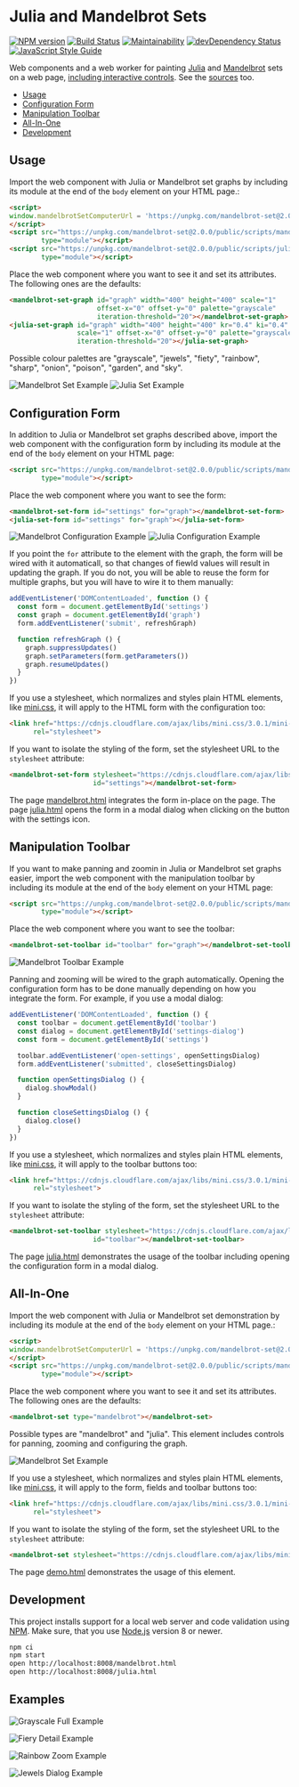 # Julia and Mandelbrot Sets

[![NPM version](https://badge.fury.io/js/mandelbrot-set.png)](http://badge.fury.io/js/mandelbrot-set)
[![Build Status](https://travis-ci.org/prantlf/mandelbrot-set.png)](https://travis-ci.org/prantlf/mandelbrot-set)
[![Maintainability](https://api.codeclimate.com/v1/badges/6a288ae050f171fee473/maintainability)](https://codeclimate.com/github/prantlf/mandelbrot-set/maintainability)
[![devDependency Status](https://david-dm.org/prantlf/mandelbrot-set/dev-status.svg)](https://david-dm.org/prantlf/mandelbrot-set#info=devDependencies)
[![JavaScript Style Guide](https://img.shields.io/badge/code_style-standard-brightgreen.svg)](https://standardjs.com)

Web components and a web worker for painting [Julia] and [Mandelbrot] sets on a web page, [including interactive controls](https://prantlf.github.io/mandelbrot-set/public/demo.html). See the [sources](//github.com/prantlf/mandelbrot-set/blob/master/public/mandelbrot.html) too.

- [Usage](#usage)
- [Configuration Form](#configuration-form)
- [Manipulation Toolbar](#manipulation-toolbar)
- [All-In-One](#all-in-one)
- [Development](#development)

## Usage

Import the web component with Julia or Mandelbrot set graphs by including its module at the end of the `body` element on your HTML page.:

```html
<script>
window.mandelbrotSetComputerUrl = 'https://unpkg.com/mandelbrot-set@2.0.0/public/scripts/computer.js'
</script>
<script src="https://unpkg.com/mandelbrot-set@2.0.0/public/scripts/mandelbrot-set-graph.js"
        type="module"></script>
<script src="https://unpkg.com/mandelbrot-set@2.0.0/public/scripts/julia-set-graph.js"
        type="module"></script>
```

Place the web component where you want to see it and set its attributes. The following ones are the defaults:

```html
<mandelbrot-set-graph id="graph" width="400" height="400" scale="1"
                      offset-x="0" offset-y="0" palette="grayscale"
                      iteration-threshold="20"></mandelbrot-set-graph>
<julia-set-graph id="graph" width="400" height="400" kr="0.4" ki="0.4"
                 scale="1" offset-x="0" offset-y="0" palette="grayscale"
                 iteration-threshold="20"></julia-set-graph>
```

Possible colour palettes are "grayscale", "jewels", "fiety", "rainbow", "sharp", "onion", "poison", "garden", and "sky".

![Mandelbrot Set Example](https://raw.githubusercontent.com/prantlf/mandelbrot-set/master/pictures/mandelbrot-set.png) ![Julia Set Example](https://raw.githubusercontent.com/prantlf/mandelbrot-set/master/pictures/julia-set.png)

## Configuration Form

In addition to Julia or Mandelbrot set graphs described above, import the web component with the configuration form by including its module at the end of the `body` element on your HTML page:

```html
<script src="https://unpkg.com/mandelbrot-set@2.0.0/public/scripts/mandelbrot-set-form.js"
        type="module"></script>
```

Place the web component where you want to see the form:

```html
<mandelbrot-set-form id="settings" for="graph"></mandelbrot-set-form>
<julia-set-form id="settings" for="graph"></julia-set-form>
```

![Mandelbrot Configuration Example](https://raw.githubusercontent.com/prantlf/mandelbrot-set/master/pictures/mandelbrot-form.png) ![Julia Configuration Example](https://raw.githubusercontent.com/prantlf/mandelbrot-set/master/pictures/julia-form.png)

If you point the `for` attribute to the element with the graph, the form will be wired with it automaticall, so that changes of fiewld values will result in updating the graph. If you do not, you will be able to reuse the form for multiple graphs, but you will have to wire it to them manually:

```js
addEventListener('DOMContentLoaded', function () {
  const form = document.getElementById('settings')
  const graph = document.getElementById('graph')
  form.addEventListener('submit', refreshGraph)

  function refreshGraph () {
    graph.suppressUpdates()
    graph.setParameters(form.getParameters())
    graph.resumeUpdates()
  }
})
```

If you use a stylesheet, which normalizes and styles plain HTML elements, like [mini.css], it will apply to the HTML form with the configuration too:

```html
<link href="https://cdnjs.cloudflare.com/ajax/libs/mini.css/3.0.1/mini-default.min.css"
      rel="stylesheet">
```

If you want to isolate the styling of the form, set the stylesheet URL to the `stylesheet` attribute:

```html
<mandelbrot-set-form stylesheet="https://cdnjs.cloudflare.com/ajax/libs/mini.css/3.0.1/mini-default.min.css"
                     id="settings"></mandelbrot-set-form>
```

The page [mandelbrot.html](//github.com/prantlf/mandelbrot-set/blob/master/public/mandelbrot.html) integrates the form in-place on the page. The page [julia.html](//github.com/prantlf/mandelbrot-set/blob/master/public/julia.html) opens the form in a modal dialog when clicking on the button with the settings icon.

## Manipulation Toolbar

If you want to make panning and zoomin in Julia or Mandelbrot set graphs easier, import the web component with the manipulation toolbar by including its module at the end of the `body` element on your HTML page:

```html
<script src="https://unpkg.com/mandelbrot-set@2.0.0/public/scripts/mandelbrot-set-toolbar.js"
        type="module"></script>
```

Place the web component where you want to see the toolbar:

```html
<mandelbrot-set-toolbar id="toolbar" for="graph"></mandelbrot-set-toolbar>
```

![Mandelbrot Toolbar Example](https://raw.githubusercontent.com/prantlf/mandelbrot-set/master/pictures/mandelbrot-toolbar.png)

Panning and zooming will be wired to the graph automatically. Opening the configuration form has to be done manually depending on how you integrate the form. For example, if you use a modal dialog:

```js
addEventListener('DOMContentLoaded', function () {
  const toolbar = document.getElementById('toolbar')
  const dialog = document.getElementById('settings-dialog')
  const form = document.getElementById('settings')

  toolbar.addEventListener('open-settings', openSettingsDialog)
  form.addEventListener('submitted', closeSettingsDialog)

  function openSettingsDialog () {
    dialog.showModal()
  }

  function closeSettingsDialog () {
    dialog.close()
  }
})
```

If you use a stylesheet, which normalizes and styles plain HTML elements, like [mini.css], it will apply to the toolbar buttons too:

```html
<link href="https://cdnjs.cloudflare.com/ajax/libs/mini.css/3.0.1/mini-default.min.css"
      rel="stylesheet">
```

If you want to isolate the styling of the form, set the stylesheet URL to the `stylesheet` attribute:

```html
<mandelbrot-set-toolbar stylesheet="https://cdnjs.cloudflare.com/ajax/libs/mini.css/3.0.1/mini-default.min.css"
                     id="toolbar"></mandelbrot-set-toolbar>
```

The page [julia.html](//github.com/prantlf/mandelbrot-set/blob/master/public/julia.html) demonstrates the usage of the toolbar including opening the configuration form in a modal dialog.

## All-In-One

Import the web component with Julia or Mandelbrot set demonstration by including its module at the end of the `body` element on your HTML page.:

```html
<script>
window.mandelbrotSetComputerUrl = 'https://unpkg.com/mandelbrot-set@2.0.0/public/scripts/computer.js'
</script>
<script src="https://unpkg.com/mandelbrot-set@2.0.0/public/scripts/mandelbrot-set.js"
        type="module"></script>
```

Place the web component where you want to see it and set its attributes. The following ones are the defaults:

```html
<mandelbrot-set type="mandelbrot"></mandelbrot-set>
```

Possible types are "mandelbrot" and "julia". This element includes controls for panning, zooming and configuring the graph.

![Mandelbrot Set Example](https://raw.githubusercontent.com/prantlf/mandelbrot-set/master/pictures/mandelbrot-demo.png)

If you use a stylesheet, which normalizes and styles plain HTML elements, like [mini.css], it will apply to the form, fields and toolbar buttons too:

```html
<link href="https://cdnjs.cloudflare.com/ajax/libs/mini.css/3.0.1/mini-default.min.css"
      rel="stylesheet">
```

If you want to isolate the styling of the form, set the stylesheet URL to the `stylesheet` attribute:

```html
<mandelbrot-set stylesheet="https://cdnjs.cloudflare.com/ajax/libs/mini.css/3.0.1/mini-default.min.css"></mandelbrot-set-toolbar>
```

The page [demo.html](//github.com/prantlf/mandelbrot-set/blob/master/public/demo.html) demonstrates the usage of this element.

## Development

This project installs support for a local web server and code validation using [NPM]. Make sure, that you use [Node.js] version 8 or newer.

```sh
npm ci
npm start
open http://localhost:8008/mandelbrot.html
open http://localhost:8008/julia.html
```

## Examples

![Grayscale Full Example](https://raw.githubusercontent.com/prantlf/mandelbrot-set/master/pictures/mandelbrot-set-grayscale-full.png) 

![Fiery Detail Example](https://raw.githubusercontent.com/prantlf/mandelbrot-set/master/pictures/mandelbrot-set-fiery-detail.png) 

![Rainbow Zoom Example](https://raw.githubusercontent.com/prantlf/mandelbrot-set/master/pictures/julia-set-rainbow-zoomed.png) 

![Jewels Dialog Example](https://raw.githubusercontent.com/prantlf/mandelbrot-set/master/pictures/julia-set-jewels-dialog.png) 

[Node.js]: https://nodejs.org/
[NPM]: https://www.npmjs.com/
[Julia]: https://prantlf.github.io/mandelbrot-set/public/julia.html
[Mandelbrot]: https://prantlf.github.io/mandelbrot-set/public/mandelbrot.html
[mini.css]: https://minicss.org/
